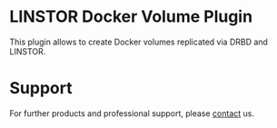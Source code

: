 # LINSTOR Docker Volume Plugin

This plugin allows to create Docker volumes replicated via DRBD and LINSTOR.

# Support
For further products and professional support, please
[contact](http://links.linbit.com/support) us.
